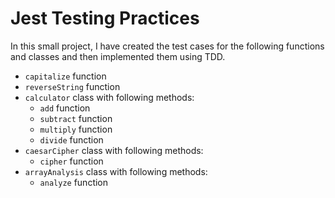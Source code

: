 # Jest Testing Practices

In this small project, I have created the test cases for the following functions and classes and then implemented them using TDD.

- `capitalize` function
- `reverseString` function
- `calculator` class with following methods:
  - `add` function
  - `subtract` function
  - `multiply` function
  - `divide` function
- `caesarCipher` class with following methods:
  - `cipher` function
- `arrayAnalysis` class with following methods:
  - `analyze` function

